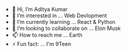 

<!--
**AdityaSahuIN/AdityaSahuIN** is a ✨ _special_ ✨ repository because its `README.md` (this file) appears on your GitHub profile.

Here are some ideas to get you started:--->

- 👋 Hi, I’m Aditya Kumar
- 👀 I’m interested in ... Web Devlopment 
- 🌱 I’m currently learning ... React & Python
- 💞️ I’m looking to collaborate on ... Elon Musk
- 📫 How to reach me ... Earth
- ⚡ Fun fact: ... I'm 9Teen

